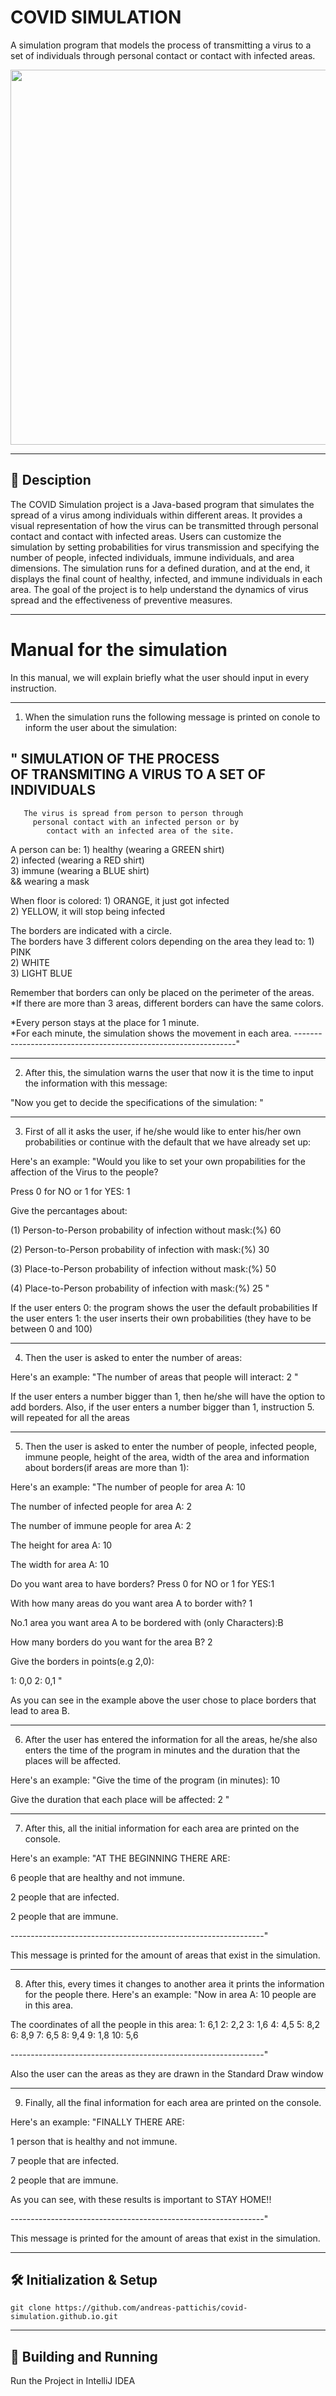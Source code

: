 # COVID SIMULATION

A simulation program that models the process of transmitting a virus to a set of individuals through personal contact or contact with infected areas.

<p align="center">
  <img src="https://github-production-user-asset-6210df.s3.amazonaws.com/63289392/306253973-52efc263-3e8b-44f8-aa8f-5600e9895e11.png?X-Amz-Algorithm=AWS4-HMAC-SHA256&X-Amz-Credential=AKIAVCODYLSA53PQK4ZA%2F20240220%2Fus-east-1%2Fs3%2Faws4_request&X-Amz-Date=20240220T120544Z&X-Amz-Expires=300&X-Amz-Signature=4aef79a3027fba73e433234bbce070ec10b98bb90373c6da3432ff20dbfd1a10&X-Amz-SignedHeaders=host&actor_id=63289392&key_id=0&repo_id=260473376" width="600"/>
</p>

---

## 📰 Desciption

The COVID Simulation project is a Java-based program that simulates the spread of a virus among individuals within different areas. It provides a visual representation of how the virus can be transmitted through personal contact and contact with infected areas. Users can customize the simulation by setting probabilities for virus transmission and specifying the number of people, infected individuals, immune individuals, and area dimensions. The simulation runs for a defined duration, and at the end, it displays the final count of healthy, infected, and immune individuals in each area. The goal of the project is to help understand the dynamics of virus spread and the effectiveness of preventive measures.


---

# Manual for the simulation

In this manual, we will explain briefly what the user should input in every instruction.

******************************************************************************************
1. When the simulation runs the following message is printed on conole to inform the user 
   about the simulation:

"                  SIMULATION OF THE PROCESS                  
         OF TRANSMITING A VIRUS TO A SET OF INDIVIDUALS        
---------------------------------------------------------------
       The virus is spread from person to person through       
         personal contact with an infected person or by        
            contact with an infected area of the site.       

A person can be: 1) healthy  (wearing a GREEN shirt)          
                 2) infected (wearing a RED shirt)              
                 3) immune   (wearing a BLUE shirt)          
                 && wearing a mask                         

When floor is colored: 1) ORANGE, it just got infected         
                       2) YELLOW, it will stop being infected

The borders are indicated with a circle.                       
The borders have 3 different colors depending on the area they 
lead to:               1) PINK                                 
                       2) WHITE                                
                       3) LIGHT BLUE                           

Remember that borders can only be placed on the perimeter of the
areas.
*If there are more than 3 areas, different borders can have the 
same colors.                                                 

*Every person stays at the place for 1 minute.                 
*For each minute, the simulation shows the movement in each area.
---------------------------------------------------------------"

******************************************************************************************
2. After this, the simulation warns the user that now it is the time to input the information
   with this message:

"Now you get to decide the specifications of the simulation: "

******************************************************************************************
3. First of all it asks the user, if he/she would like to enter his/her own probabilities
   or continue with the default that we have already set up:

Here's an example:
"Would you like to set your own propabilities for the affection 
 of the Virus to the people?

 Press 0 for NO or 1 for YES: 1

 Give the percantages about:

 (1) Person-to-Person probability of infection without mask:(%) 60

 (2) Person-to-Person probability of infection with mask:(%) 30

 (3) Place-to-Person probability of infection without mask:(%) 50

 (4) Place-to-Person probability of infection with mask:(%) 25 "

If the user enters 0: the program shows the user the default probabilities
If the user enters 1: the user inserts their own probabilities (they have to be between 0
                      and 100)

******************************************************************************************
4. Then the user is asked to enter the number of areas:
 
Here's an example:
"The number of areas that people will interact: 2 "

If the user enters a number bigger than 1, then he/she will have the option to add borders.
Also, if the user enters a number bigger than 1, instruction 5. will repeated for all the areas

******************************************************************************************
5. Then the user is asked to enter the number of people, infected people, immune people, 
   height of the area, width of the area and information about borders(if areas are more than 1):

Here's an example:
"The number of people for area A: 10

 The number of infected people for area A: 2

 The number of immune people for area A: 2

 The height for area A: 10

 The width for area A: 10

 Do you want area  to have borders?
 Press 0 for NO or 1 for YES:1

 With how many areas do you want area A to border with? 1

 No.1 area you want area A to be bordered with (only Characters):B

 How many borders do you want for the area B? 2

 Give the borders in points(e.g 2,0): 

 1: 0,0
 2: 0,1 "

As you can see in the example above the user chose to place borders that lead to area B.

******************************************************************************************
6. After the user has entered the information for all the areas, he/she also enters the time
   of the program in minutes and the duration that the places will be affected.

Here's an example:
"Give the time of the program (in minutes): 10

 Give the duration that each place will be affected: 2 "

******************************************************************************************
7. After this, all the initial information for each area are printed on the console.

Here's an example:
"AT THE BEGINNING THERE ARE: 

 6 people that are healthy and not immune.

 2 people that are infected.

 2 people that are immune.

 ---------------------------------------------------------------"

This message is printed for the amount of areas that exist in the simulation. 

******************************************************************************************
8. After this, every times it changes to another area it prints the information for the people there.
Here's an example:
"Now in area A: 
 10 people are in this area.

 The coordinates of all the people in this area: 
 1: 6,1
 2: 2,2
 3: 1,6
 4: 4,5
 5: 8,2
 6: 8,9
 7: 6,5
 8: 9,4
 9: 1,8
 10: 5,6

 ---------------------------------------------------------------"

Also the user can the areas as they are drawn in the Standard Draw window

******************************************************************************************
9. Finally, all the final information for each area are printed on the console.

Here's an example:
"FINALLY THERE ARE:

 1 person that is healthy and not immune.

 7 people that are infected.

 2 people that are immune.

 As you can see, with these results is important to STAY HOME!!

---------------------------------------------------------------"

This message is printed for the amount of areas that exist in the simulation. 

---

## 🛠 Initialization & Setup

<pre class="notranslate"><code>git clone https://github.com/andreas-pattichis/covid-simulation.github.io.git
</code></pre>


---

## 🚀 Building and Running
Run the Project in IntelliJ IDEA
